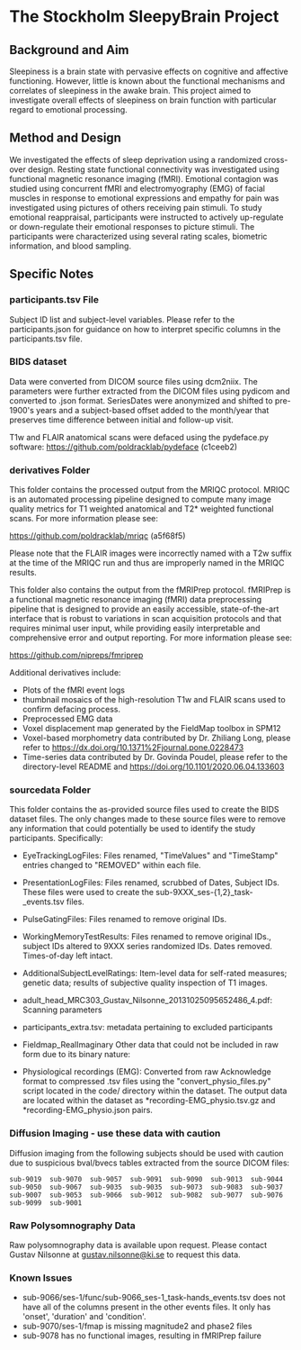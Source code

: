 # The Stockholm SleepyBrain Project #

## Background and Aim ## 

Sleepiness is a brain state with pervasive effects on cognitive and
affective functioning. However, little is known about the functional
mechanisms and correlates of sleepiness in the awake brain. This project
aimed to investigate overall effects of sleepiness on brain function 
with particular regard to emotional processing.

## Method and Design ##  

We investigated the effects of sleep deprivation using a randomized
cross-over design. Resting state functional connectivity was 
investigated using functional magnetic resonance imaging (fMRI). 
Emotional contagion was studied using concurrent fMRI and 
electromyography (EMG) of facial muscles in response to emotional 
expressions and empathy for pain was investigated using pictures 
of others receiving pain stimuli. To study emotional reappraisal, 
participants were instructed to actively up-regulate or 
down-regulate their emotional responses to picture stimuli. 
The participants were characterized using several rating scales, 
biometric information, and blood sampling.

## Specific Notes ##

### participants.tsv File ###
Subject ID list and subject-level variables. Please refer to the
participants.json for guidance on how to interpret specific 
columns in the participants.tsv file.

### BIDS dataset ###
Data were converted from DICOM source files using dcm2niix. The
parameters were further extracted from the DICOM files using pydicom
and converted to .json format. SeriesDates were anonymized and
shifted to pre-1900's years and a subject-based offset added to
the month/year that preserves time difference between initial
and follow-up visit.

T1w and FLAIR anatomical scans were defaced using the pydeface.py software: 
  https://github.com/poldracklab/pydeface (c1ceeb2)

### derivatives Folder ###
This folder contains the processed output from the MRIQC protocol.
MRIQC is an automated processing pipeline designed to compute many
image quality metrics for T1 weighted anatomical and T2* weighted
functional scans. For more information please see:

  https://github.com/poldracklab/mriqc (a5f68f5)

Please note that the FLAIR images were incorrectly named with a T2w 
suffix at the time of the MRIQC run and thus are improperly named in
the MRIQC results.

This folder also contains the output from the fMRIPrep protocol.
fMRIPrep is a functional magnetic resonance imaging (fMRI) data 
preprocessing pipeline that is designed to provide an easily accessible,
state-of-the-art interface that is robust to variations in scan acquisition
protocols and that requires minimal user input, while providing easily
interpretable and comprehensive error and output reporting. For more information
please see: 

  https://github.com/nipreps/fmriprep

Additional derivatives include:

  - Plots of the fMRI event logs
  - thumbnail mosaics of the high-resolution T1w and FLAIR scans used
    to confirm defacing process.
  - Preprocessed EMG data
  - Voxel displacement map generated by the FieldMap toolbox in SPM12
  - Voxel-based morphometry data contributed by Dr. Zhiliang Long, 
    please refer to https://dx.doi.org/10.1371%2Fjournal.pone.0228473
  - Time-series data contributed by Dr. Govinda Poudel, please refer to
    the directory-level README and https://doi.org/10.1101/2020.06.04.133603

### sourcedata Folder ###
This folder contains the as-provided source files used to create the
BIDS dataset files. The only changes made to these source files were
to remove any information that could potentially be used to identify
the study participants. Specifically:

  - EyeTrackingLogFiles: Files renamed, "TimeValues" and "TimeStamp" 
    entries changed to "REMOVED" within each file.
  - PresentationLogFiles: Files renamed, scrubbed of Dates, Subject
    IDs. These files were used to create the
       sub-9XXX_ses-{1,2}_task-<taskname>_events.tsv
    files.
  - PulseGatingFiles: Files renamed to remove original IDs.
  - WorkingMemoryTestResults: Files renamed to remove original IDs.,
    subject IDs altered to 9XXX series randomized IDs. Dates removed.
    Times-of-day left intact.
  - AdditionalSubjectLevelRatings: Item-level data for self-rated 
    measures; genetic data; results of subjective quality inspection
    of T1 images.
  - adult_head_MRC303_Gustav_Nilsonne_20131025095652486_4.pdf: 
    Scanning parameters
  - participants_extra.tsv: metadata pertaining to excluded participants
  - Fieldmap_RealImaginary
Other data that could not be included in raw form due to its binary nature:

  - Physiological recordings (EMG): Converted from raw Acknowledge format
    to compressed .tsv files using the "convert_physio_files.py" script
    located in the code/ directory within the dataset. The output data are 
    located within the dataset as *recording-EMG_physio.tsv.gz and 
    *recording-EMG_physio.json pairs.

### Diffusion Imaging - use these data with caution ###
Diffusion imaging from the following subjects should be used with
caution due to suspicious bval/bvecs tables extracted from the source
DICOM files:

    sub-9019  sub-9070  sub-9057  sub-9091  sub-9090  sub-9013  sub-9044
    sub-9050  sub-9067  sub-9035  sub-9035  sub-9073  sub-9083  sub-9037
    sub-9007  sub-9053  sub-9066  sub-9012  sub-9082  sub-9077  sub-9076
    sub-9099  sub-9001

### Raw Polysomnography Data ###
Raw polysomnography data is available upon request. Please contact Gustav Nilsonne at 
gustav.nilsonne@ki.se to request this data.

### Known Issues ###
 - sub-9066/ses-1/func/sub-9066_ses-1_task-hands_events.tsv does not have all of the columns present in 
the other events files. It only has 'onset', 'duration' and 'condition'.
 - sub-9070/ses-1/fmap is missing magnitude2 and phase2 files
 - sub-9078 has no functional images, resulting in fMRIPrep failure
